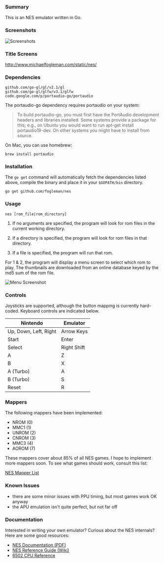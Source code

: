 ### Summary

This is an NES emulator written in Go.

### Screenshots

![Screenshots](http://i.imgur.com/vD3FXVh.png)

### Title Screens

http://www.michaelfogleman.com/static/nes/

### Dependencies

    github.com/go-gl/gl/v2.1/gl
    github.com/go-gl/glfw/v3.1/glfw
    code.google.com/p/portaudio-go/portaudio

The portaudio-go dependency requires portaudio on your system:

> To build portaudio-go, you must first have the PortAudio development headers
> and libraries installed. Some systems provide a package for this; e.g., on
> Ubuntu you would want to run apt-get install portaudio19-dev. On other systems
> you might have to install from source.

On Mac, you can use homebrew:

    brew install portaudio

### Installation

The `go get` command will automatically fetch the dependencies listed above,
compile the binary and place it in your `$GOPATH/bin` directory.

    go get github.com/fogleman/nes

### Usage

    nes [rom_file|rom_directory]

1. If no arguments are specified, the program will look for rom files in
the current working directory.

2. If a directory is specified, the program will look for rom files in that
directory.

3. If a file is specified, the program will run that rom.

For 1 & 2, the program will display a menu screen to select which rom to play.
The thumbnails are downloaded from an online database keyed by the md5 sum of
the rom file.

![Menu Screenshot](http://i.imgur.com/pwetBLv.png)

### Controls

Joysticks are supported, although the button mapping is currently hard-coded.
Keyboard controls are indicated below.

| Nintendo              | Emulator    |
| --------------------- | ----------- |
| Up, Down, Left, Right | Arrow Keys  |
| Start                 | Enter       |
| Select                | Right Shift |
| A                     | Z           |
| B                     | X           |
| A (Turbo)             | A           |
| B (Turbo)             | S           |
| Reset                 | R           |

### Mappers

The following mappers have been implemented:

* NROM (0)
* MMC1 (1)
* UNROM (2)
* CNROM (3)
* MMC3 (4)
* AOROM (7)

These mappers cover about 85% of all NES games. I hope to implement more
mappers soon. To see what games should work, consult this list:

[NES Mapper List](http://tuxnes.sourceforge.net/nesmapper.txt)

### Known Issues

* there are some minor issues with PPU timing, but most games work OK anyway
* the APU emulation isn't quite perfect, but not far off

### Documentation

Interested in writing your own emulator? Curious about the NES internals? Here
are some good resources:

* [NES Documentation (PDF)](http://nesdev.com/NESDoc.pdf)
* [NES Reference Guide (Wiki)](http://wiki.nesdev.com/w/index.php/NES_reference_guide)
* [6502 CPU Reference](http://www.obelisk.demon.co.uk/6502/)
